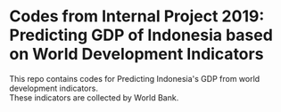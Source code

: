 # Codes from Internal Project 2019: Predicting GDP of Indonesia based on World Development Indicators
This repo contains codes for Predicting Indonesia's GDP from world development indicators.    
These indicators are collected by World Bank.
